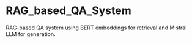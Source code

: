 # RAG_based_QA_System
RAG-based QA system using BERT embeddings for retrieval and Mistral LLM for generation. 

